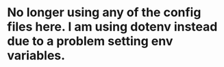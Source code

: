 # No longer using any of the config files here. I am using dotenv instead due to a problem setting env variables.
